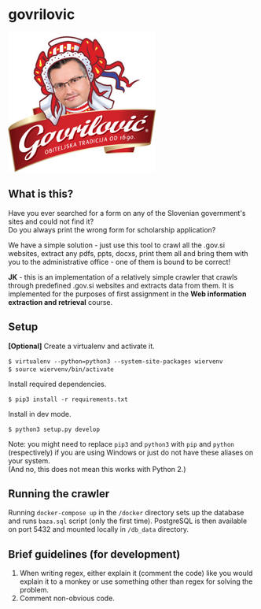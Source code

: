 # govrilovic
![Too much?](sigil.png)
## What is this?
Have you ever searched for a form on any of the Slovenian government's sites and could not find it?  
Do you always print the wrong form for scholarship application?  
  
We have a simple solution - just use this tool to crawl all the .gov.si websites, extract any
pdfs, ppts, docxs, print them all and bring them with you to the administrative office - one of
them is bound to be correct!

**JK** - this is an implementation of a relatively simple crawler that crawls through
predefined .gov.si websites and extracts data from them. It is implemented for the purposes of
first assignment in the **Web information extraction and retrieval** course.

## Setup
**[Optional]** Create a virtualenv and activate it.
```
$ virtualenv --python=python3 --system-site-packages wiervenv
$ source wiervenv/bin/activate
```
  
Install required dependencies.
```
$ pip3 install -r requirements.txt
```
  
Install in dev mode.
```
$ python3 setup.py develop
```
  
Note: you might need to replace `pip3` and `python3` with `pip` and `python` (respectively) if you 
are using Windows or just do not have these aliases on your system.  
(And no, this does not mean this works with Python 2.)

## Running the crawler
Running `docker-compose up` in the `/docker` directory sets up the database and runs `baza.sql` script (only the first time).
PostgreSQL is then available on port 5432 and mounted locally in `/db_data` directory.

## Brief guidelines (for development)
1. When writing regex, either explain it (comment the code) like you would explain it to a monkey
or use something other than regex for solving the problem.
2. Comment non-obvious code.
